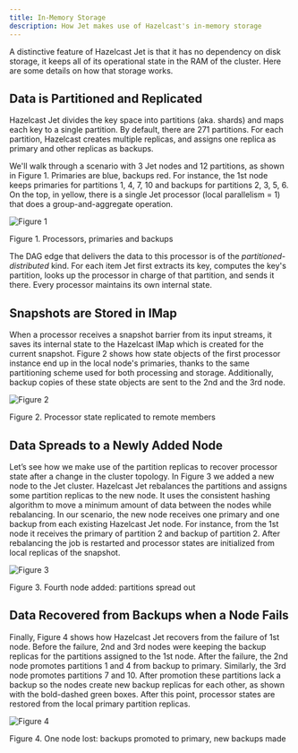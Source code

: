 ```yaml
---
title: In-Memory Storage
description: How Jet makes use of Hazelcast's in-memory storage
---
```


A distinctive feature of Hazelcast Jet is that it has no dependency on
disk storage, it keeps all of its operational state in the RAM of the
cluster. Here are some details on how that storage works.

## Data is Partitioned and Replicated

Hazelcast Jet divides the key space into partitions (aka. shards) and
maps each key to a single partition. By default, there are 271
partitions. For each partition, Hazelcast creates multiple replicas, and
assigns one replica as primary and other replicas as backups.

We'll walk through a scenario with 3 Jet nodes and 12 partitions, as
shown in Figure 1. Primaries are blue, backups red. For instance, the
1st node keeps primaries for partitions 1, 4, 7, 10 and backups for
partitions 2, 3, 5, 6. On the top, in yellow, there is a single Jet
processor (local parallelism = 1) that does a group-and-aggregate
operation.

![Figure 1](assets/ram-storage-1.png)

Figure 1. Processors, primaries and backups

The DAG edge that delivers the data to this processor is of the
*partitioned-distributed* kind. For each item Jet first extracts its
key, computes the key's partition, looks up the processor in charge of
that partition, and sends it there. Every processor maintains its own
internal state.

## Snapshots are Stored in IMap

When a processor receives a snapshot barrier from its input streams, it
saves its internal state to the Hazelcast IMap which is created for the
current snapshot. Figure 2 shows how state objects of the first
processor instance end up in the local node's primaries, thanks to the
same partitioning scheme used for both processing and storage.
Additionally, backup copies of these state objects are sent to the 2nd
and the 3rd node.

![Figure 2](assets/ram-storage-2.png)

Figure 2. Processor state replicated to remote members

## Data Spreads to a Newly Added Node

Let’s see how we make use of the partition replicas to recover processor
state after a change in the cluster topology. In Figure 3 we added a new
node to the Jet cluster. Hazelcast Jet rebalances the partitions and
assigns some partition replicas to the new node. It uses the consistent
hashing algorithm to move a minimum amount of data between the nodes
while rebalancing. In our scenario, the new node receives one primary
and one backup from each existing Hazelcast Jet node. For instance, from
the 1st node it receives the primary of partition 2 and backup of
partition 2. After rebalancing the job is restarted and processor states
are initialized from local replicas of the snapshot.

![Figure 3](assets/ram-storage-3.png)

Figure 3. Fourth node added: partitions spread out

## Data Recovered from Backups when a Node Fails

Finally, Figure 4 shows how Hazelcast Jet recovers from the failure of
1st node. Before the failure, 2nd and 3rd nodes were keeping the backup
replicas for the partitions assigned to the 1st node. After the failure,
the 2nd node promotes partitions 1 and 4 from backup to primary.
Similarly, the 3rd node promotes partitions 7 and 10. After promotion
these partitions lack a backup so the nodes create new backup replicas
for each other, as shown with the bold-dashed green boxes. After this
point, processor states are restored from the local primary partition
replicas.

![Figure 4](assets/ram-storage-4.png)

Figure 4. One node lost: backups promoted to primary, new backups made
